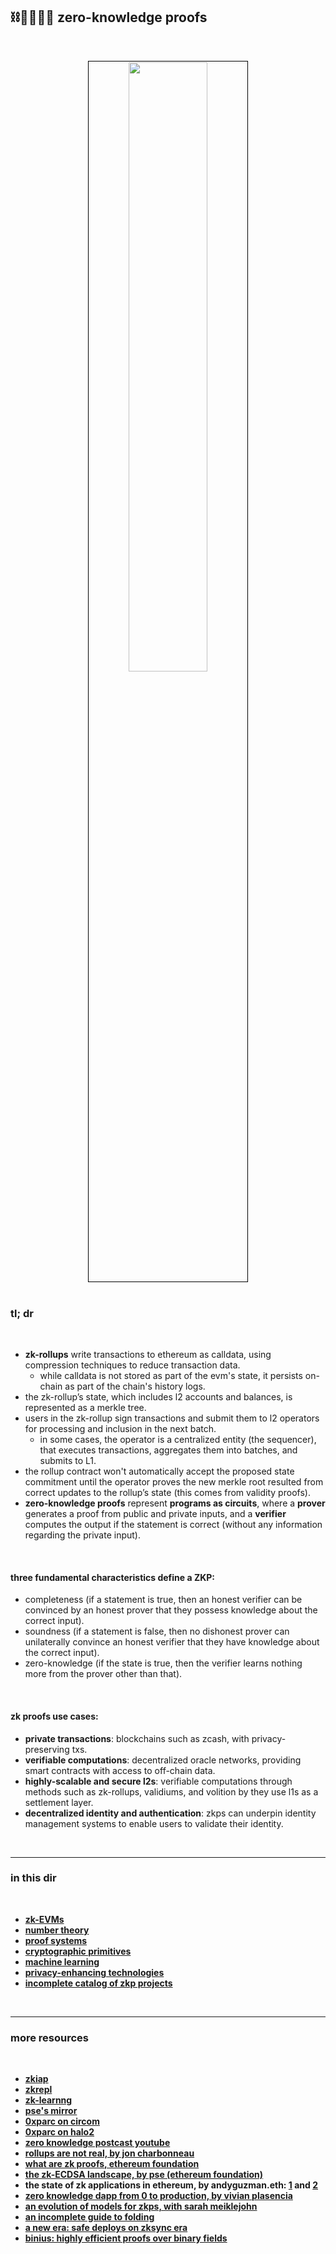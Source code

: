 ## ⛓🫱🏻‍🫲🏽 zero-knowledge proofs

<br>

<p align="center">
<img src="https://user-images.githubusercontent.com/1130416/234397705-090a0c7b-5d96-49f8-8eaa-183297e3fe37.png" width="50%" align="center" style="padding:1px;border:1px solid black;"/>

<br>
<br>

### tl; dr

<br>

* **zk-rollups** write transactions to ethereum as calldata, using compression techniques to reduce transaction data.
  * while calldata is not stored as part of the evm's state, it persists on-chain as part of the chain's history logs.
* the zk-rollup’s state, which includes l2 accounts and balances, is represented as a merkle tree.
* users in the zk-rollup sign transactions and submit them to l2 operators for processing and inclusion in the next batch.
    * in some cases, the operator is a centralized entity (the sequencer), that executes transactions, aggregates them into batches, and submits to L1.
* the rollup contract won't automatically accept the proposed state commitment until the operator proves the new merkle root resulted from correct updates to the rollup’s state (this comes from validity proofs).
* **zero-knowledge proofs** represent **programs as circuits**, where a **prover** generates a proof from public and private inputs, and a **verifier** computes the output if the statement is correct (without any information regarding the private input).

<br>

#### three fundamental characteristics define a ZKP:
  * completeness (if a statement is true, then an honest verifier can be convinced by an honest prover that they possess knowledge about the correct input).
  * soundness (if a statement is false, then no dishonest prover can unilaterally convince an honest verifier that they have knowledge about the correct input).
  * zero-knowledge (if the state is true, then the verifier learns nothing more from the prover other than that).

<br>

#### zk proofs use cases:
  * **private transactions**: blockchains such as zcash, with privacy-preserving txs.
  * **verifiable computations**: decentralized oracle networks, providing smart contracts with access to off-chain data.
  * **highly-scalable and secure l2s**: verifiable computations through methods such as zk-rollups, validiums, and volition by they use l1s as a settlement layer.
  * **decentralized identity and authentication**: zkps can underpin identity management systems to enable users to validate their identity.



<br>

---

### in this dir

<br>

* **[zk-EVMs](zkEVM)**
* **[number theory](number_theory)**
* **[proof systems](proofs)**
* **[cryptographic primitives](primitives)**
* **[machine learning](applications/ml.md)**
* **[privacy-enhancing technologies](applications/privacy_enhancing_technologies.md)**
* **[incomplete catalog of zkp projects](applications/zkp_projects.md)**


<br>

----


### more resources

<br>

* **[zkiap](https://zkiap.com/)**
* **[zkrepl](https://zkrepl.dev/)**
* **[zk-learnng](https://zk-learning.org/)**
* **[pse's mirror](https://mirror.xyz/privacy-scaling-explorations.eth)**
* **[0xparc on circom](https://learn.0xparc.org/circom/)**
* **[0xparc on halo2](https://learn.0xparc.org/halo2/)**
* **[zero knowledge postcast youtube](https://www.youtube.com/@zeroknowledgefm)**
* **[rollups are not real, by jon charbonneau](https://joncharbonneau.substack.com/p/rollups-arent-real)**
* **[what are zk proofs, ethereum foundation](https://ethereum.org/en/zero-knowledge-proofs/)**
* **[the zk-ECDSA landscape, by pse (ethereum foundation)](https://mirror.xyz/privacy-scaling-explorations.eth/djxf2g9VzUcss1e-gWIL2DSRD4stWggtTOcgsv1RlxY)**
* **the state of zk applications in ethereum, by andyguzman.eth: [1](https://mirror.xyz/andyguzman.eth/p4nNk7Rr-2i-uZDO_lTHJEWtNv3nYt2N2z3Cwly8RHc) and [2](https://mirror.xyz/andyguzman.eth/ZZRLBlx2KjlNnQ84v1doMKg_8QO-XRjYxFfT1Fm_ZDw)**
* **[zero knowledge dapp from 0 to production, by vivian plasencia](https://vivianblog.hashnode.dev/how-to-create-a-zero-knowledge-dapp-from-zero-to-production)**
* **[an evolution of models for zkps, with sarah meiklejohn](https://youtube.com/watch?v=HO97kVMI3SE&t=2s)**
* **[an incomplete guide to folding](https://taiko.mirror.xyz/tk8LoE-rC2w0MJ4wCWwaJwbq8-Ih8DXnLUf7aJX1FbU)**
* **[a new era: safe deploys on zksync era](https://safe.mirror.xyz/yvnFJxFWrlHTXZFBLfQiKuPyW7zwa2TSurXz5Btl9Jk)**
* **[binius: highly efficient proofs over binary fields](https://vitalik.eth.limo/general/2024/04/29/binius.html)**


